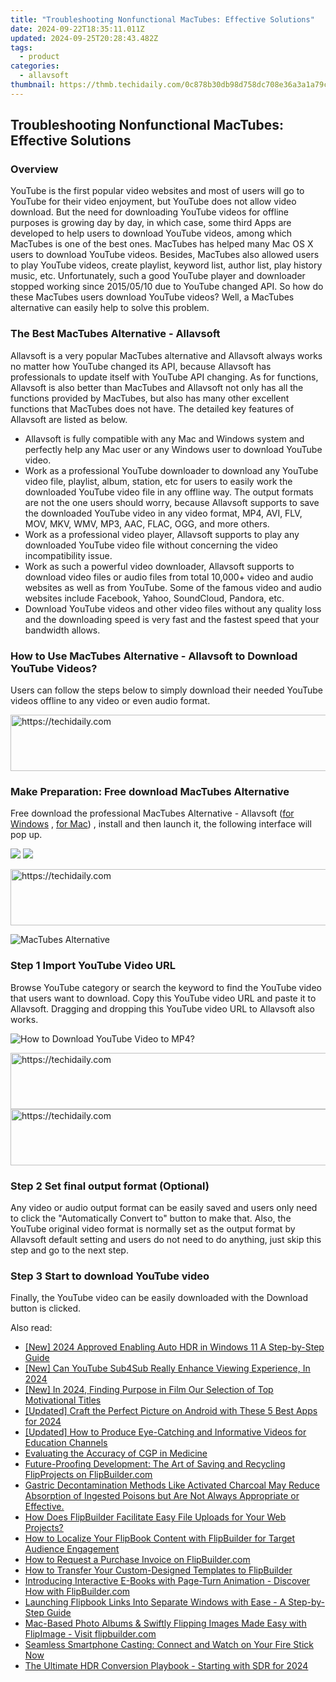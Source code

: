 ```yaml
---
title: "Troubleshooting Nonfunctional MacTubes: Effective Solutions"
date: 2024-09-22T18:35:11.011Z
updated: 2024-09-25T20:28:43.482Z
tags:
  - product
categories:
  - allavsoft
thumbnail: https://thmb.techidaily.com/0c878b30db98d758dc708e36a3a1a79c906ed9e88e0726b5c47115417927372d.jpg
---
```


## Troubleshooting Nonfunctional MacTubes: Effective Solutions

### Overview

YouTube is the first popular video websites and most of users will go to YouTube for their video enjoyment, but YouTube does not allow video download. But the need for downloading YouTube videos for offline purposes is growing day by day, in which case, some third Apps are developed to help users to download YouTube videos, among which MacTubes is one of the best ones. MacTubes has helped many Mac OS X users to download YouTube videos. Besides, MacTubes also allowed users to play YouTube videos, create playlist, keyword list, author list, play history music, etc. Unfortunately, such a good YouTube player and downloader stopped working since 2015/05/10 due to YouTube changed API. So how do these MacTubes users download YouTube videos? Well, a MacTubes alternative can easily help to solve this problem.

### The Best MacTubes Alternative - Allavsoft

Allavsoft is a very popular MacTubes alternative and Allavsoft always works no matter how YouTube changed its API, because Allavsoft has professionals to update itself with YouTube API changing. As for functions, Allavsoft is also better than MacTubes and Allavsoft not only has all the functions provided by MacTubes, but also has many other excellent functions that MacTubes does not have. The detailed key features of Allavsoft are listed as below.

* Allavsoft is fully compatible with any Mac and Windows system and perfectly help any Mac user or any Windows user to download YouTube video.
* Work as a professional YouTube downloader to download any YouTube video file, playlist, album, station, etc for users to easily work the downloaded YouTube video file in any offline way. The output formats are not the one users should worry, because Allavsoft supports to save the downloaded YouTube video in any video format, MP4, AVI, FLV, MOV, MKV, WMV, MP3, AAC, FLAC, OGG, and more others.
* Work as a professional video player, Allavsoft supports to play any downloaded YouTube video file without concerning the video incompatibility issue.
* Work as such a powerful video downloader, Allavsoft supports to download video files or audio files from total 10,000+ video and audio websites as well as from YouTube. Some of the famous video and audio websites include Facebook, Yahoo, SoundCloud, Pandora, etc.
* Download YouTube videos and other video files without any quality loss and the downloading speed is very fast and the fastest speed that your bandwidth allows.

### How to Use MacTubes Alternative - Allavsoft to Download YouTube Videos?

Users can follow the steps below to simply download their needed YouTube videos offline to any video or even audio format.

<!-- affiliate ads begin -->
<a href="https://ephamedtechinc.pxf.io/c/5597632/2137215/26400" target="_top" id="2137215">
  <img src="//a.impactradius-go.com/display-ad/26400-2137215" border="0" alt="https://techidaily.com" width="728" height="90"/>
</a>
<img height="0" width="0" src="https://ephamedtechinc.pxf.io/i/5597632/2137215/26400" style="position:absolute;visibility:hidden;" border="0" />
<!-- affiliate ads end -->

### Make Preparation: Free download MacTubes Alternative

Free download the professional MacTubes Alternative - Allavsoft ([for Windows](https://tools.techidaily.com/allavsoft/products/) , [for Mac](https://tools.techidaily.com/allavsoft/products/)) , install and then launch it, the following interface will pop up.

[![](https://www.allavsoft.com/how-to/../images/how-to/free-download-win.jpg)](https://tools.techidaily.com/allavsoft/products/) [![](https://www.allavsoft.com/how-to/../images/how-to/free-download-mac.jpg)](https://tools.techidaily.com/allavsoft/products/)

<!-- affiliate ads begin -->
<a href="https://coinrule.sjv.io/c/5597632/1958378/18409" target="_top" id="1958378">
  <img src="//a.impactradius-go.com/display-ad/18409-1958378" border="0" alt="https://techidaily.com" width="728" height="90"/>
</a>
<img height="0" width="0" src="https://coinrule.sjv.io/i/5597632/1958378/18409" style="position:absolute;visibility:hidden;" border="0" />
<!-- affiliate ads end -->

![MacTubes Alternative](https://www.allavsoft.com/how-to/../images/allavsoft/screen-shot-600.jpg)

### Step 1 Import YouTube Video URL

Browse YouTube category or search the keyword to find the YouTube video that users want to download. Copy this YouTube video URL and paste it to Allavsoft. Dragging and dropping this YouTube video URL to Allavsoft also works.

![How to Download YouTube Video to MP4?](https://www.allavsoft.com/how-to/../images/how-to/download-rtmp-video/download-rtmp-video.jpg)

<!-- affiliate ads begin -->
<a href="https://dhgate.sjv.io/c/5597632/2106658/12108" target="_top" id="2106658">
  <img src="//a.impactradius-go.com/display-ad/12108-2106658" border="0" alt="https://techidaily.com" width="728" height="90"/>
</a>
<img height="0" width="0" src="https://dhgate.sjv.io/i/5597632/2106658/12108" style="position:absolute;visibility:hidden;" border="0" />
<!-- affiliate ads end -->

<!-- affiliate ads begin -->
<a href="https://review-au.sjv.io/c/5597632/2098702/14409" target="_top" id="2098702">
  <img src="//a.impactradius-go.com/display-ad/14409-2098702" border="0" alt="https://techidaily.com" width="728" height="90"/>
</a>
<img height="0" width="0" src="https://review-au.sjv.io/i/5597632/2098702/14409" style="position:absolute;visibility:hidden;" border="0" />
<!-- affiliate ads end -->

### Step 2 Set final output format (Optional)

Any video or audio output format can be easily saved and users only need to click the "Automatically Convert to" button to make that. Also, the YouTube original video format is normally set as the output format by Allavsoft default setting and users do not need to do anything, just skip this step and go to the next step.

### Step 3 Start to download YouTube video

Finally, the YouTube video can be easily downloaded with the Download button is clicked.

<ins class="adsbygoogle"
     style="display:block"
     data-ad-format="autorelaxed"
     data-ad-client="ca-pub-7571918770474297"
     data-ad-slot="1223367746"></ins>

<ins class="adsbygoogle"
     style="display:block"
     data-ad-client="ca-pub-7571918770474297"
     data-ad-slot="8358498916"
     data-ad-format="auto"
     data-full-width-responsive="true"></ins>

<span class="atpl-alsoreadstyle">Also read:</span>
<div><ul>
<li><a href="https://fox-blue.techidaily.com/new-2024-approved-enabling-auto-hdr-in-windows-11-a-step-by-step-guide/"><u>[New] 2024 Approved Enabling Auto HDR in Windows 11 A Step-by-Step Guide</u></a></li>
<li><a href="https://facebook-video-share.techidaily.com/new-can-youtube-sub4sub-really-enhance-viewing-experience-in-2024/"><u>[New] Can YouTube Sub4Sub Really Enhance Viewing Experience, In 2024</u></a></li>
<li><a href="https://fox-blue.techidaily.com/new-in-2024-finding-purpose-in-film-our-selection-of-top-motivational-titles/"><u>[New] In 2024, Finding Purpose in Film Our Selection of Top Motivational Titles</u></a></li>
<li><a href="https://fox-direct.techidaily.com/updated-craft-the-perfect-picture-on-android-with-these-5-best-apps-for-2024/"><u>[Updated] Craft the Perfect Picture on Android with These 5 Best Apps for 2024</u></a></li>
<li><a href="https://facebook-video-footage.techidaily.com/updated-how-to-produce-eye-catching-and-informative-videos-for-education-channels/"><u>[Updated] How to Produce Eye-Catching and Informative Videos for Education Channels</u></a></li>
<li><a href="https://tech-revival.techidaily.com/evaluating-the-accuracy-of-cgp-in-medicine/"><u>Evaluating the Accuracy of CGP in Medicine</u></a></li>
<li><a href="https://fox-sure.techidaily.com/future-proofing-development-the-art-of-saving-and-recycling-flipprojects-on-flipbuildercom/"><u>Future-Proofing Development: The Art of Saving and Recycling FlipProjects on FlipBuilder.com</u></a></li>
<li><a href="https://win-answers.techidaily.com/1722999047011-gastric-decontamination-methods-like-activated-charcoal-may-reduce-absorption-of-ingested-poisons-but-are-not-always-appropriate-or-effective/"><u>Gastric Decontamination Methods Like Activated Charcoal May Reduce Absorption of Ingested Poisons but Are Not Always Appropriate or Effective.</u></a></li>
<li><a href="https://fox-sure.techidaily.com/how-does-flipbuilder-facilitate-easy-file-uploads-for-your-web-projects/"><u>How Does FlipBuilder Facilitate Easy File Uploads for Your Web Projects?</u></a></li>
<li><a href="https://fox-sure.techidaily.com/how-to-localize-your-flipbook-content-with-flipbuilder-for-target-audience-engagement/"><u>How to Localize Your FlipBook Content with FlipBuilder for Target Audience Engagement</u></a></li>
<li><a href="https://fox-sure.techidaily.com/how-to-request-a-purchase-invoice-on-flipbuildercom/"><u>How to Request a Purchase Invoice on FlipBuilder.com</u></a></li>
<li><a href="https://fox-sure.techidaily.com/how-to-transfer-your-custom-designed-templates-to-flipbuilder/"><u>How to Transfer Your Custom-Designed Templates to FlipBuilder</u></a></li>
<li><a href="https://fox-sure.techidaily.com/introducing-interactive-e-books-with-page-turn-animation-discover-how-with-flipbuildercom/"><u>Introducing Interactive E-Books with Page-Turn Animation - Discover How with FlipBuilder.com</u></a></li>
<li><a href="https://fox-sure.techidaily.com/launching-flipbook-links-into-separate-windows-with-ease-a-step-by-step-guide/"><u>Launching Flipbook Links Into Separate Windows with Ease - A Step-by-Step Guide</u></a></li>
<li><a href="https://fox-sure.techidaily.com/mac-based-photo-albums-and-swiftly-flipping-images-made-easy-with-flipimage-visit-flipbuildercom/"><u>Mac-Based Photo Albums & Swiftly Flipping Images Made Easy with FlipImage - Visit flipbuilder.com</u></a></li>
<li><a href="https://tech-recovery.techidaily.com/1722890613000-seamless-smartphone-casting-connect-and-watch-on-your-fire-stick-now/"><u>Seamless Smartphone Casting: Connect and Watch on Your Fire Stick Now</u></a></li>
<li><a href="https://some-guidance.techidaily.com/the-ultimate-hdr-conversion-playbook-starting-with-sdr-for-2024/"><u>The Ultimate HDR Conversion Playbook - Starting with SDR for 2024</u></a></li>
</ul></div>

